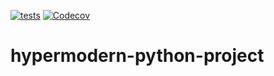 [![tests](https://github.com/cjolowicz/hypermodern-python-project/workflows/tests/badge.svg)](https://github.com/cjolowicz/hypermodern-python-project/actions?workflow=tests)
[![Codecov](https://codecov.io/gh/cjolowicz/hypermodern-python-project/branch/master/graph/badge.svg)](https://codecov.io/gh/cjolowicz/hypermodern-python-project)

# hypermodern-python-project
